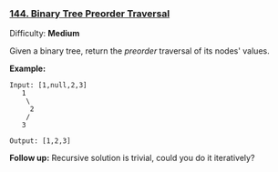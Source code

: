 ### [144\. Binary Tree Preorder Traversal](https://leetcode.com/problems/binary-tree-preorder-traversal/)

Difficulty: **Medium**


Given a binary tree, return the _preorder_ traversal of its nodes' values.

**Example:**

```
Input: [1,null,2,3]
   1
    \
     2
    /
   3

Output: [1,2,3]
```

**Follow up:** Recursive solution is trivial, could you do it iteratively?
